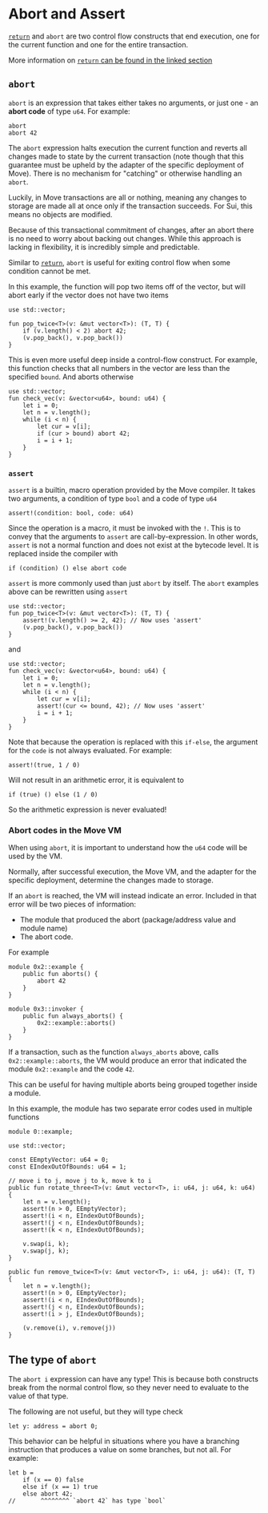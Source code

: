 # Abort and Assert

[`return`](./functions) and `abort` are two control flow constructs that end execution, one for
the current function and one for the entire transaction.

More information on [`return` can be found in the linked section](./functions#return-expression)

## `abort`

`abort` is an expression that takes either takes no arguments, or just one - an **abort code** of
type `u64`. For example:

```move
abort
abort 42
```

The `abort` expression halts execution the current function and reverts all changes made to state by
the current transaction (note though that this guarantee must be upheld by the adapter of the
specific deployment of Move). There is no mechanism for "catching" or otherwise handling an `abort`.

Luckily, in Move transactions are all or nothing, meaning any changes to storage are made all at
once only if the transaction succeeds. For Sui, this means no objects are modified.

Because of this transactional commitment of changes, after an abort there is no need to worry about
backing out changes. While this approach is lacking in flexibility, it is incredibly simple and
predictable.

Similar to [`return`](./functions), `abort` is useful for exiting control flow when some
condition cannot be met.

In this example, the function will pop two items off of the vector, but will abort early if the
vector does not have two items

<!-- {{#include ../../packages/reference/sources/abort-and-assert.move}} -->

```move
use std::vector;

fun pop_twice<T>(v: &mut vector<T>): (T, T) {
    if (v.length() < 2) abort 42;
    (v.pop_back(), v.pop_back())
}
```

This is even more useful deep inside a control-flow construct. For example, this function checks
that all numbers in the vector are less than the specified `bound`. And aborts otherwise

```move
use std::vector;
fun check_vec(v: &vector<u64>, bound: u64) {
    let i = 0;
    let n = v.length();
    while (i < n) {
        let cur = v[i];
        if (cur > bound) abort 42;
        i = i + 1;
    }
}
```

### `assert`

`assert` is a builtin, macro operation provided by the Move compiler. It takes two arguments, a
condition of type `bool` and a code of type `u64`

```move
assert!(condition: bool, code: u64)
```

Since the operation is a macro, it must be invoked with the `!`. This is to convey that the
arguments to `assert` are call-by-expression. In other words, `assert` is not a normal function and
does not exist at the bytecode level. It is replaced inside the compiler with

```move
if (condition) () else abort code
```

`assert` is more commonly used than just `abort` by itself. The `abort` examples above can be
rewritten using `assert`

```move
use std::vector;
fun pop_twice<T>(v: &mut vector<T>): (T, T) {
    assert!(v.length() >= 2, 42); // Now uses 'assert'
    (v.pop_back(), v.pop_back())
}
```

and

```move
use std::vector;
fun check_vec(v: &vector<u64>, bound: u64) {
    let i = 0;
    let n = v.length();
    while (i < n) {
        let cur = v[i];
        assert!(cur <= bound, 42); // Now uses 'assert'
        i = i + 1;
    }
}
```

Note that because the operation is replaced with this `if-else`, the argument for the `code` is not
always evaluated. For example:

```move
assert!(true, 1 / 0)
```

Will not result in an arithmetic error, it is equivalent to

```move
if (true) () else (1 / 0)
```

So the arithmetic expression is never evaluated!

### Abort codes in the Move VM

When using `abort`, it is important to understand how the `u64` code will be used by the VM.

Normally, after successful execution, the Move VM, and the adapter for the specific deployment,
determine the changes made to storage.

If an `abort` is reached, the VM will instead indicate an error. Included in that error will be two
pieces of information:

- The module that produced the abort (package/address value and module name)
- The abort code.

For example

```move
module 0x2::example {
    public fun aborts() {
        abort 42
    }
}

module 0x3::invoker {
    public fun always_aborts() {
        0x2::example::aborts()
    }
}
```

If a transaction, such as the function `always_aborts` above, calls `0x2::example::aborts`, the VM
would produce an error that indicated the module `0x2::example` and the code `42`.

This can be useful for having multiple aborts being grouped together inside a module.

In this example, the module has two separate error codes used in multiple functions

```move
module 0::example;

use std::vector;

const EEmptyVector: u64 = 0;
const EIndexOutOfBounds: u64 = 1;

// move i to j, move j to k, move k to i
public fun rotate_three<T>(v: &mut vector<T>, i: u64, j: u64, k: u64) {
    let n = v.length();
    assert!(n > 0, EEmptyVector);
    assert!(i < n, EIndexOutOfBounds);
    assert!(j < n, EIndexOutOfBounds);
    assert!(k < n, EIndexOutOfBounds);

    v.swap(i, k);
    v.swap(j, k);
}

public fun remove_twice<T>(v: &mut vector<T>, i: u64, j: u64): (T, T) {
    let n = v.length();
    assert!(n > 0, EEmptyVector);
    assert!(i < n, EIndexOutOfBounds);
    assert!(j < n, EIndexOutOfBounds);
    assert!(i > j, EIndexOutOfBounds);

    (v.remove(i), v.remove(j))
}
```

## The type of `abort`

The `abort i` expression can have any type! This is because both constructs break from the normal
control flow, so they never need to evaluate to the value of that type.

The following are not useful, but they will type check

```move
let y: address = abort 0;
```

This behavior can be helpful in situations where you have a branching instruction that produces a
value on some branches, but not all. For example:

```move
let b =
    if (x == 0) false
    else if (x == 1) true
    else abort 42;
//       ^^^^^^^^ `abort 42` has type `bool`
```
